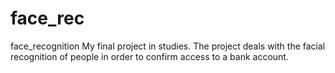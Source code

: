 # face_rec
face_recognition
My final project in studies.
The project deals with the facial recognition of people in order to confirm access to a bank account.
